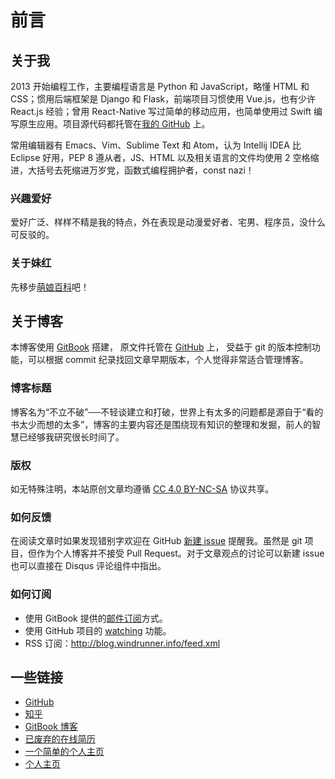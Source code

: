 # 前言

## 关于我

2013 开始编程工作，主要编程语言是 Python 和 JavaScript，略懂 HTML 和 CSS；惯用后端框架是 Django 和 Flask，前端项目习惯使用 Vue.js，也有少许 React.js 经验；曾用 React-Native 写过简单的移动应用，也简单使用过 Swift 编写原生应用。项目源代码都托管在[我的 GitHub](https://github.com/kxxoling) 上。

常用编辑器有 Emacs、Vim、Sublime Text 和 Atom，认为 Intellij IDEA 比 Eclipse 好用，PEP 8 遵从者，JS、HTML 以及相关语言的文件均使用 2 空格缩进，大括号去死缩进万岁党，函数式编程拥护者，const nazi！

### 兴趣爱好

爱好广泛、样样不精是我的特点，外在表现是动漫爱好者、宅男、程序员，没什么可反驳的。

### 关于妹红

先移步[萌娘百科](http://zh.moegirl.org/藤原妹红)吧！


## 关于博客

本博客使用 [GitBook](https://www.gitbook.com/book/kxxoling/blog/) 搭建，
原文件托管在 [GitHub](https://github.com/kxxoling/blog) 上，
受益于 git 的版本控制功能，可以根据 commit 纪录找回文章早期版本，个人觉得非常适合管理博客。

### 博客标题

博客名为“不立不破”──不轻谈建立和打破，世界上有太多的问题都是源自于“看的书太少而想的太多”，博客的主要内容还是围绕现有知识的整理和发掘，前人的智慧已经够我研究很长时间了。

### 版权

如无特殊注明，本站原创文章均遵循 [CC 4.0 BY-NC-SA](https://creativecommons.org/licenses/by-nc-sa/4.0/) 协议共享。

### 如何反馈

在阅读文章时如果发现错别字欢迎在 GitHub [新建 issue](https://github.com/kxxoling/blog/issues/new) 提醒我。虽然是 git 项目，但作为个人博客并不接受 Pull Request。对于文章观点的讨论可以新建 issue 也可以直接在 Disqus 评论组件中指出。

### 如何订阅

- 使用 GitBook 提供的[邮件订阅](https://www.gitbook.com/book/kxxoling/blog/details)方式。
- 使用 GitHub 项目的 [watching](https://github.com/kxxoling/blog/commits?author=kxxoling) 功能。
- RSS 订阅：http://blog.windrunner.info/feed.xml


## 一些链接

- [GitHub](https://github.com/kxxoling)
- [知乎](http://www.zhihu.com/people/kxxoling)
- [GitBook 博客](http://blog.windrunner.info/)
- [已废弃的在线简历](http://gh.windrunner.info/resume/)
- [一个简单的个人主页](http://gh.windrunner.info/about-me/)
- [个人主页](http://gh.windrunner.info/me/)

